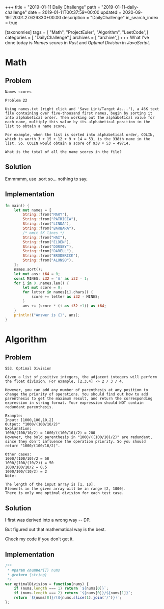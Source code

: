 +++
title = "2019-01-11 Daily Challenge"
path = "2019-01-11-daily-challenge"
date = 2019-01-11T00:37:59+00:00
updated = 2020-09-19T20:01:27.626330+00:00
description = "DailyChallenge"
in_search_index = true

[taxonomies]
tags = [ "Math", "ProjectEuler", "Algorithm", "LeetCode",]
categories = [ "DailyChallenge",]
archives = [ "archive",]
+++
What I've done today is *Names scores* in *Rust* and *Optimal Division* in *JavaScript*.

<!-- more -->

# Math

## Problem

```
Names scores

Problem 22 

Using names.txt (right click and 'Save Link/Target As...'), a 46K text file containing over five-thousand first names, begin by sorting it into alphabetical order. Then working out the alphabetical value for each name, multiply this value by its alphabetical position in the list to obtain a name score.

For example, when the list is sorted into alphabetical order, COLIN, which is worth 3 + 15 + 12 + 9 + 14 = 53, is the 938th name in the list. So, COLIN would obtain a score of 938 × 53 = 49714.

What is the total of all the name scores in the file?
```

## Solution

Emmmmm, use .sort so... nothing to say.

## Implementation

```rust
fn main() {
    let mut names = [
        String::from("MARY"),
        String::from("PATRICIA"),
        String::from("LINDA"),
        String::from("BARBARA"),
        /* omit 5K lines */
        String::from("HAI"),
        String::from("ELDEN"),
        String::from("DORSEY"),
        String::from("DARELL"),
        String::from("BRODERICK"),
        String::from("ALONSO"),
	];
    names.sort();
    let mut ans: i64 = 0;
    const MINES: i32 = 'A' as i32 - 1;
    for i in 0..names.len() {
        let mut score = 0;
        for letter in names[i].chars() {
            score += letter as i32 - MINES;
        }
        ans += (score * (i as i32 +1)) as i64;
    }
    println!("Answer is {}", ans);
}
```

# Algorithm

## Problem

```
553. Optimal Division

Given a list of positive integers, the adjacent integers will perform the float division. For example, [2,3,4] -> 2 / 3 / 4.

However, you can add any number of parenthesis at any position to change the priority of operations. You should find out how to add parenthesis to get the maximum result, and return the corresponding expression in string format. Your expression should NOT contain redundant parenthesis.

Example:
Input: [1000,100,10,2]
Output: "1000/(100/10/2)"
Explanation:
1000/(100/10/2) = 1000/((100/10)/2) = 200
However, the bold parenthesis in "1000/((100/10)/2)" are redundant, 
since they don't influence the operation priority. So you should return "1000/(100/10/2)". 

Other cases:
1000/(100/10)/2 = 50
1000/(100/(10/2)) = 50
1000/100/10/2 = 0.5
1000/100/(10/2) = 2
Note:

The length of the input array is [1, 10].
Elements in the given array will be in range [2, 1000].
There is only one optimal division for each test case.
```

## Solution

I first was derived into a wrong way -- DP.

But figured out that mathematical way is the best.

Check my code if you don't get it.

## Implementation

```js
/**
 * @param {number[]} nums
 * @return {string}
 */
var optimalDivision = function(nums) {
    if (nums.length === 1) return `${nums[0]}`;
    if (nums.length === 2) return `${nums[0]}/${nums[1]}`;
    return `${nums[0]}/(${nums.slice(1).join('/')})`;
};
```